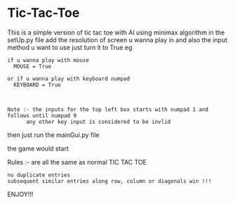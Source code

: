 # Tic-Tac-Toe
This is a simple version of tic tac toe with AI using minimax algorithm
in the setUp.py file add the resolution of screen u wanna play in 
and also the input method u want to use just turn it to True 
eg
  
  
    if u wanna play with mouse 
      MOUSE = True
  
    or if u wanna play with keyboard numpad 
      KEYBOARD = True



    Note :- the inputs for the top left box starts with numpad 1 and follows until numpad 9
          any other key input is considered to be invlid

then just run the mainGui.py file 

the game would start

Rules :- 
      are all the same as normal TIC TAC TOE

    no duplicate entries 
    subsequent similar entries along row, column or diagonals win !!!
    
ENJOY!!!
